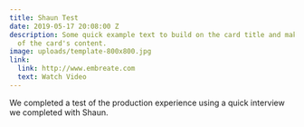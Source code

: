 ```yaml
---
title: Shaun Test
date: 2019-05-17 20:08:00 Z
description: Some quick example text to build on the card title and make up the bulk
  of the card's content.
image: uploads/template-800x800.jpg
link:
  link: http://www.embreate.com
  text: Watch Video
---
```


We completed a test of the production experience using a quick interview we completed with Shaun.

 